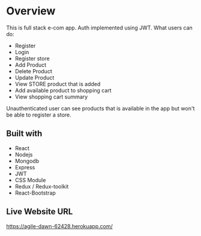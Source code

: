 # Overview

This is full stack e-com app. Auth implemented using JWT. What users can do:

- Register
- Login
- Register store
- Add Product
- Delete Product
- Update Product
- View STORE product that is added
- Add available product to shopping cart
- View shopping cart summary

Unauthenticated user can see products that is available in the app but won't be able to register a store.

## Built with

- React
- Nodejs
- Mongodb
- Express
- JWT
- CSS Module
- Redux / Redux-toolkit
- React-Bootstrap

## Live Website URL

https://agile-dawn-62428.herokuapp.com/
